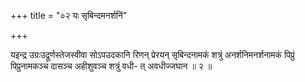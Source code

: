 +++
title = "०२ यः सृबिन्दमनर्शनिं"

+++

यइन्द्र उग्रःउद्रूर्णस्तेजस्वीवा सोऽपउदकानि रिणन् प्रेरयन् सृबिन्दनामकं शत्रुं अनर्शनिमनर्शनामकं पिप्रुं पिप्रुनामकञ्च दासञ्च अहीशुवञ्च शत्रुं वधी- त् अवधीज्जघान ॥ २ ॥